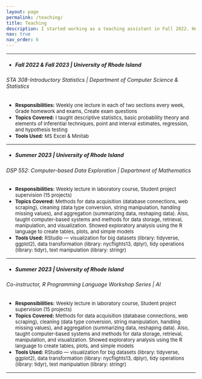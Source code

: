 ```yaml
---
layout: page
permalink: /teaching/
title: Teaching
description: I started working as a teaching assistant in Fall 2022. Here's a brief description of my teaching experience 
nav: true
nav_order: 6
---
```


---
- ##### Fall 2022 & Fall 2023 | University of Rhode Island
###### STA 308-Introductory Statistics | Department of Computer Science & Statistics 
  
   - <font size="2"><strong>Responsibilities:</strong> Weekly one lecture in each of two sections every week, Grade homework and exams, Create exam questions</font> 
   - <font size="2"><strong>Topics Covered:</strong> I taught descriptive statistics, basic probability theory and elements of inferential techniques, point and interval estimates, regression, and hypothesis testing</font> 
   - <font size="2"><strong>Tools Used:</strong> MS Excel & Minitab</font> 
   --- 

- ##### Summer 2023 | University of Rhode Island
###### DSP 552: Computer-based Data Exploration | Department of Mathematics 
  
   - <font size="2"><strong>Responsibilities:</strong> Weekly lecture in laboratory course, Student project supervision (15 projects)</font> 
   - <font size="2"><strong>Topics Covered:</strong> Methods for data acquisition (database connections, web scraping), cleaning (data type conversion, string manipulation, handling missing values), and aggregation (summarizing data, reshaping data). Also, taught computer-based systems and methods for data storage, retrieval, manipulation, and visualization. Showed exploratory analysis using the R language to create tables, plots, and simple models</font> 
   - <font size="2"><strong>Tools Used:</strong> RStudio — visualization for big datasets (library: tidyverse, ggplot2), data transformation (library: nycflights13, dplyr), tidy operations (library: tidyr), text manipulation (library: stringr)</font> 
   ---

- ##### Summer 2023 | University of Rhode Island
###### Co-instructor, R Programming Language Workshop Series | AI 
  
   - <font size="2"><strong>Responsibilities:</strong> Weekly lecture in laboratory course, Student project supervision (15 projects)</font> 
   - <font size="2"><strong>Topics Covered:</strong> Methods for data acquisition (database connections, web scraping), cleaning (data type conversion, string manipulation, handling missing values), and aggregation (summarizing data, reshaping data). Also, taught computer-based systems and methods for data storage, retrieval, manipulation, and visualization. Showed exploratory analysis using the R language to create tables, plots, and simple models</font> 
   - <font size="2"><strong>Tools Used:</strong> RStudio — visualization for big datasets (library: tidyverse, ggplot2), data transformation (library: nycflights13, dplyr), tidy operations (library: tidyr), text manipulation (library: stringr)</font> 
   ---   

   